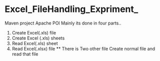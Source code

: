 # Excel_FileHandling_Expriment_
Maven project
Apache POI
Mainly its done in four parts.. 
1. Create Excel(.xls) file
2. Create Excel (.xls) sheets
3. Read Excel(.xls) sheet
4. Read Excel(.xlsx) file **
There is Two other file
Create normal file and read that file
